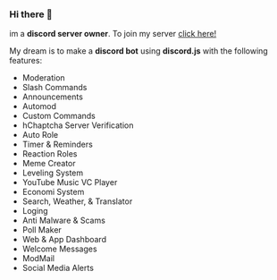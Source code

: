 ### Hi there 👋

im a **discord server owner**.
To join my server [click here!](https://community.sx9.repl.co)

My dream is to make a **discord bot** using **discord.js** with the following features:
* Moderation 
* Slash Commands
* Announcements
* Automod
* Custom Commands
* hChaptcha Server Verification
* Auto Role
* Timer & Reminders 
* Reaction Roles
* Meme Creator
* Leveling System
* YouTube Music VC Player
* Economi System
* Search, Weather, & Translator 
* Loging
* Anti Malware & Scams
* Poll Maker
* Web & App Dashboard
* Welcome Messages
* ModMail
* Social Media Alerts
